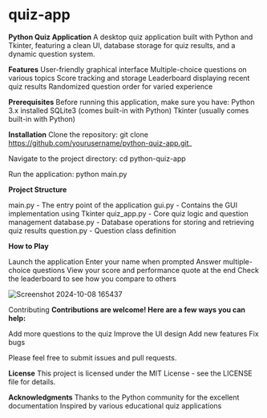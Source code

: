 # quiz-app
**Python Quiz Application**
A desktop quiz application built with Python and Tkinter, featuring a clean UI, database storage for quiz results, and a dynamic question system.

**Features**
User-friendly graphical interface
Multiple-choice questions on various topics
Score tracking and storage
Leaderboard displaying recent quiz results
Randomized question order for varied experience

**Prerequisites**
Before running this application, make sure you have:
Python 3.x installed
SQLite3 (comes built-in with Python)
Tkinter (usually comes built-in with Python)

**Installation**
Clone the repository:
git clone https://github.com/yourusername/python-quiz-app.git_

Navigate to the project directory:
cd python-quiz-app

Run the application:
python main.py


**Project Structure**

main.py - The entry point of the application
gui.py - Contains the GUI implementation using Tkinter
quiz_app.py - Core quiz logic and question management
database.py - Database operations for storing and retrieving quiz results
question.py - Question class definition

**How to Play**

Launch the application
Enter your name when prompted
Answer multiple-choice questions
View your score and performance quote at the end
Check the leaderboard to see how you compare to others



![Screenshot 2024-10-08 165437](https://github.com/user-attachments/assets/52237c15-4f84-4cf5-8355-b06f6723e2c7)

Contributing
**Contributions are welcome! Here are a few ways you can help:**

Add more questions to the quiz
Improve the UI design
Add new features
Fix bugs

Please feel free to submit issues and pull requests.

**License**
This project is licensed under the MIT License - see the LICENSE file for details.

**Acknowledgments**
Thanks to the Python community for the excellent documentation
Inspired by various educational quiz applications
